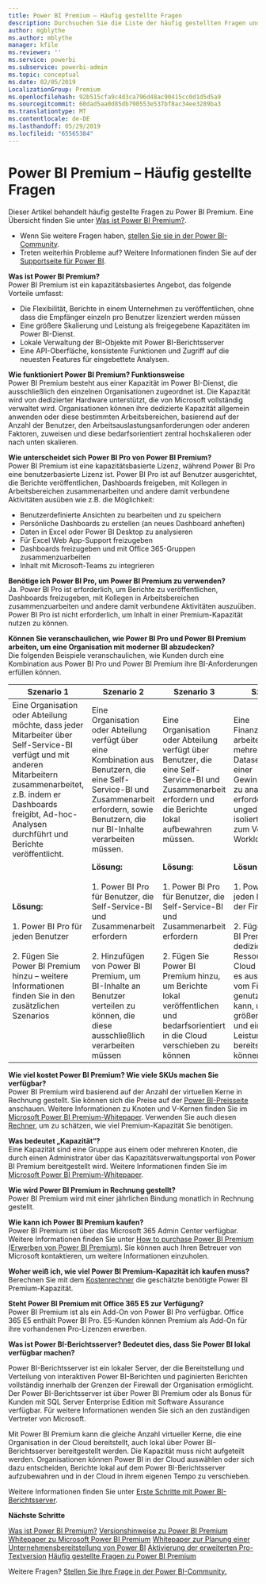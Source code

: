 ```yaml
---
title: Power BI Premium – Häufig gestellte Fragen
description: Durchsuchen Sie die Liste der häufig gestellten Fragen und Antworten zum Power BI-Premium-Angebot.
author: mgblythe
ms.author: mblythe
manager: kfile
ms.reviewer: ''
ms.service: powerbi
ms.subservice: powerbi-admin
ms.topic: conceptual
ms.date: 02/05/2019
LocalizationGroup: Premium
ms.openlocfilehash: 92b515cfa9c4d3ca796d48ac90415cc0d1d5d5a9
ms.sourcegitcommit: 60dad5aa0d85db790553e537bf8ac34ee3289ba3
ms.translationtype: MT
ms.contentlocale: de-DE
ms.lasthandoff: 05/29/2019
ms.locfileid: "65565384"
---
```

# <a name="power-bi-premium-faq"></a>Power BI Premium – Häufig gestellte Fragen

Dieser Artikel behandelt häufig gestellte Fragen zu Power BI Premium. Eine Übersicht finden Sie unter [Was ist Power BI Premium?](service-premium-what-is.md).

* Wenn Sie weitere Fragen haben, [stellen Sie sie in der Power BI-Community](http://community.powerbi.com/).
* Treten weiterhin Probleme auf? Weitere Informationen finden Sie auf der [Supportseite für Power BI](https://powerbi.microsoft.com/support/).

**Was ist Power BI Premium?**  
Power BI Premium ist ein kapazitätsbasiertes Angebot, das folgende Vorteile umfasst:

* Die Flexibilität, Berichte in einem Unternehmen zu veröffentlichen, ohne dass die Empfänger einzeln pro Benutzer lizenziert werden müssen
* Eine größere Skalierung und Leistung als freigegebene Kapazitäten im Power BI-Dienst.
* Lokale Verwaltung der BI-Objekte mit Power BI-Berichtsserver
* Eine API-Oberfläche, konsistente Funktionen und Zugriff auf die neuesten Features für eingebettete Analysen.

**Wie funktioniert Power BI Premium? Funktionsweise**  
Power BI Premium besteht aus einer Kapazität im Power BI-Dienst, die ausschließlich den einzelnen Organisationen zugeordnet ist. Die Kapazität wird von dedizierter Hardware unterstützt, die von Microsoft vollständig verwaltet wird. Organisationen können ihre dedizierte Kapazität allgemein anwenden oder diese bestimmten Arbeitsbereichen, basierend auf der Anzahl der Benutzer, den Arbeitsauslastungsanforderungen oder anderen Faktoren, zuweisen und diese bedarfsorientiert zentral hochskalieren oder nach unten skalieren.

**Wie unterscheidet sich Power BI Pro von Power BI Premium?**  
Power BI Premium ist eine kapazitätsbasierte Lizenz, während Power BI Pro eine benutzerbasierte Lizenz ist. Power BI Pro ist auf Benutzer ausgerichtet, die Berichte veröffentlichen, Dashboards freigeben, mit Kollegen in Arbeitsbereichen zusammenarbeiten und andere damit verbundene Aktivitäten ausüben wie z.B. die Möglichkeit:

* Benutzerdefinierte Ansichten zu bearbeiten und zu speichern
* Persönliche Dashboards zu erstellen (an neues Dashboard anheften)
* Daten in Excel oder Power BI Desktop zu analysieren
* Für Excel Web App-Support freizugeben
* Dashboards freizugeben und mit Office 365-Gruppen zusammenzuarbeiten
* Inhalt mit Microsoft-Teams zu integrieren

**Benötige ich Power BI Pro, um Power BI Premium zu verwenden?**  
Ja. Power BI Pro ist erforderlich, um Berichte zu veröffentlichen, Dashboards freizugeben, mit Kollegen in Arbeitsbereichen zusammenzuarbeiten und andere damit verbundene Aktivitäten auszuüben. Power BI Pro ist nicht erforderlich, um Inhalt in einer Premium-Kapazität nutzen zu können.

**Können Sie veranschaulichen, wie Power BI Pro und Power BI Premium arbeiten, um eine Organisation mit moderner BI abzudecken?**  
Die folgenden Beispiele veranschaulichen, wie Kunden durch eine Kombination aus Power BI Pro und Power BI Premium ihre BI-Anforderungen erfüllen können.

| Szenario 1 | Szenario 2 | Szenario 3 | Szenario 4 |
| --- | --- | --- | --- |
| Eine Organisation oder Abteilung möchte, dass jeder Mitarbeiter über Self-Service-BI verfügt und mit anderen Mitarbeitern zusammenarbeitet, z.B. indem er Dashboards freigibt, Ad-hoc-Analysen durchführt und Berichte veröffentlicht. | Eine Organisation oder Abteilung verfügt über eine Kombination aus Benutzern, die eine Self-Service-BI und Zusammenarbeit erfordern, sowie Benutzern, die nur BI-Inhalte verarbeiten müssen. | Eine Organisation oder Abteilung verfügt über Benutzer, die eine Self-Service-BI und Zusammenarbeit erfordern und die Berichte lokal aufbewahren müssen. | Eine Finanzabteilung arbeitet aktiv, um mehrere große Datasets im Vorfeld einer Gewinnankündigung zu analysieren und erfordert ungedrosselte und isolierte Kapazität zum Verwalten der Workloads. |
| **Lösung:**<br/><br/>1. Power BI Pro für jeden Benutzer<br/><br/>2. Fügen Sie Power BI Premium hinzu – weitere Informationen finden Sie in den zusätzlichen Szenarios |**Lösung:**<br/><br/>1. Power BI Pro für Benutzer, die Self-Service-BI und Zusammenarbeit erfordern<br/><br/>2. Hinzufügen von Power BI Premium, um BI-Inhalte an Benutzer verteilen zu können, die diese ausschließlich verarbeiten müssen |**Lösung:**<br/><br/>1. Power BI Pro für Benutzer, die Self-Service-BI und Zusammenarbeit erfordern<br/><br/>2. Fügen Sie Power BI Premium hinzu, um Berichte lokal veröffentlichen und bedarfsorientiert in die Cloud verschieben zu können |**Lösung:**<br/><br/>1. Power BI Pro für jeden Benutzer in der Finanzabteilung<br/><br/>2. Fügen Sie Power BI Premium für die dedizierten Ressourcen in der Cloud hinzu, damit es ausschließlich vom Finanzteam genutzt werden kann, um eine größere Staffelung und eine bessere Leistung bereitstellen zu können |

**Wie viel kostet Power BI Premium? Wie viele SKUs machen Sie verfügbar?**  
Power BI Premium wird basierend auf der Anzahl der virtuellen Kerne in Rechnung gestellt. Sie können sich die Preise auf der [Power BI-Preisseite](https://powerbi.microsoft.com/pricing/) anschauen. Weitere Informationen zu Knoten und V-Kernen finden Sie im [Microsoft Power BI Premium-Whitepaper](https://aka.ms/pbipremiumwhitepaper). Verwenden Sie auch diesen [Rechner](https://powerbi.microsoft.com/calculator/), um zu schätzen, wie viel Premium-Kapazität Sie benötigen.

**Was bedeutet „Kapazität“?**  
Eine Kapazität sind eine Gruppe aus einem oder mehreren Knoten, die durch einen Administrator über das Kapazitätsverwaltungsportal von Power BI Premium bereitgestellt wird. Weitere Informationen finden Sie im [Microsoft Power BI Premium-Whitepaper](https://aka.ms/pbipremiumwhitepaper).

**Wie wird Power BI Premium in Rechnung gestellt?**  
Power BI Premium wird mit einer jährlichen Bindung monatlich in Rechnung gestellt.

**Wie kann ich Power BI Premium kaufen?**  
Power BI Premium ist über das Microsoft 365 Admin Center verfügbar. Weitere Informationen finden Sie unter [How to purchase Power BI Premium (Erwerben von Power BI Premium)](service-admin-premium-purchase.md). Sie können auch Ihren Betreuer von Microsoft kontaktieren, um weitere Informationen einzuholen.

**Woher weiß ich, wie viel Power BI Premium-Kapazität ich kaufen muss?**  
Berechnen Sie mit dem [Kostenrechner](https://powerbi.microsoft.com/calculator/) die geschätzte benötigte Power BI Premium-Kapazität.

**Steht Power BI Premium mit Office 365 E5 zur Verfügung?**  
Power BI Premium ist als ein Add-On von Power BI Pro verfügbar. Office 365 E5 enthält Power BI Pro. E5-Kunden können Premium als Add-On für ihre vorhandenen Pro-Lizenzen erwerben.

**Was ist Power BI-Berichtsserver? Bedeutet dies, dass Sie Power BI lokal verfügbar machen?**

Power BI-Berichtsserver ist ein lokaler Server, der die Bereitstellung und Verteilung von interaktiven Power BI-Berichten und paginierten Berichten vollständig innerhalb der Grenzen der Firewall der Organisation ermöglicht. Der Power BI-Berichtsserver ist über Power BI Premium oder als Bonus für Kunden mit SQL Server Enterprise Edition mit Software Assurance verfügbar. Für weitere Informationen wenden Sie sich an den zuständigen Vertreter von Microsoft.

Mit Power BI Premium kann die gleiche Anzahl virtueller Kerne, die eine Organisation in der Cloud bereitstellt, auch lokal über Power BI-Berichtsserver bereitgestellt werden. Die Kapazität muss nicht aufgeteilt werden. Organisationen können Power BI in der Cloud auswählen oder sich dazu entscheiden, Berichte lokal auf dem Power BI-Berichtsserver aufzubewahren und in der Cloud in ihrem eigenen Tempo zu verschieben.

Weitere Informationen finden Sie unter [Erste Schritte mit Power BI-Berichtsserver](report-server/get-started.md).

**Nächste Schritte**

[Was ist Power BI Premium?](service-premium-what-is.md)
[Versionshinweise zu Power BI Premium](service-premium-release-notes.md)
[Whitepaper zu Microsoft Power BI Premium](https://aka.ms/pbipremiumwhitepaper)
[Whitepaper zur Planung einer Unternehmensbereitstellung von Power BI](https://aka.ms/pbienterprisedeploy)
[Aktivierung der erweiterten Pro-Textversion](service-extended-pro-trial.md)
[Häufig gestellte Fragen zu Power BI Premium](developer/embedded-faq.md)

Weitere Fragen? [Stellen Sie Ihre Frage in der Power BI-Community.](https://community.powerbi.com/)